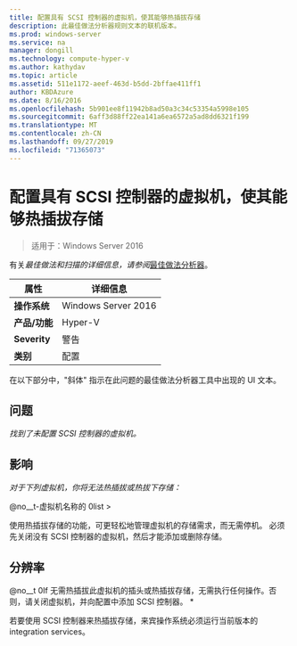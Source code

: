 ```yaml
---
title: 配置具有 SCSI 控制器的虚拟机，使其能够热插拔存储
description: 此最佳做法分析器规则文本的联机版本。
ms.prod: windows-server
ms.service: na
manager: dongill
ms.technology: compute-hyper-v
ms.author: kathydav
ms.topic: article
ms.assetid: 511e1172-aeef-463d-b5dd-2bffae411ff1
author: KBDAzure
ms.date: 8/16/2016
ms.openlocfilehash: 5b901ee8f11942b8ad50a3c34c53354a5998e105
ms.sourcegitcommit: 6aff3d88ff22ea141a6ea6572a5ad8dd6321f199
ms.translationtype: MT
ms.contentlocale: zh-CN
ms.lasthandoff: 09/27/2019
ms.locfileid: "71365073"
---
```

# <a name="configure-a-virtual-machine-with-a-scsi-controller-to-be-able-to-hot-plug-and-hot-unplug-storage"></a>配置具有 SCSI 控制器的虚拟机，使其能够热插拔存储

>适用于：Windows Server 2016


  
有关*最佳做法和扫描的详细信息，请参阅*[最佳做法分析器](https://go.microsoft.com/fwlink/?LinkId=122786)。  
  
|属性|详细信息|  
|-|-|  
|**操作系统**|Windows Server 2016|  
|**产品/功能**|Hyper-V|  
|**Severity**|警告|  
|**类别**|配置|  
  
在以下部分中，"斜体" 指示在此问题的最佳做法分析器工具中出现的 UI 文本。  
  
## <a name="issue"></a>问题  
  
*找到了未配置 SCSI 控制器的虚拟机。*  
  
## <a name="impact"></a>影响  
  
*对于下列虚拟机，你将无法热插拔或热拔下存储：*  
  
@no__t-虚拟机名称的 0list >  
  
使用热插拔存储的功能，可更轻松地管理虚拟机的存储需求，而无需停机。 必须先关闭没有 SCSI 控制器的虚拟机，然后才能添加或删除存储。  
  
## <a name="resolution"></a>分辨率  
  
@no__t 0If 无需热插拔此虚拟机的插头或热插拔存储，无需执行任何操作。否则，请关闭虚拟机，并向配置中添加 SCSI 控制器。 *  
  
若要使用 SCSI 控制器来热插拔存储，来宾操作系统必须运行当前版本的 integration services。  
  



